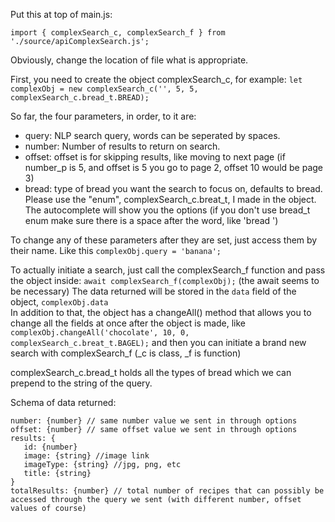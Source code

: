 
Put this at top of main.js:

`import { complexSearch_c, complexSearch_f } from './source/apiComplexSearch.js';`

Obviously, change the location of file what is appropriate.

First, you need to create the object complexSearch_c, for example:
`let complexObj = new complexSearch_c('', 5, 5, complexSearch_c.bread_t.BREAD);`

So far, the four parameters, in order, to it are:
 * query:  NLP search query, words can be seperated by spaces.
 * number: Number of results to return on search.
 * offset: offset is for skipping results, like moving to next page (if number_p is 5, and offset is 5 you go to page 2, offset 10 would be page 3)
 * bread:  type of bread you want the search to focus on, defaults to bread. Please use the "enum", complexSearch_c.breat_t, I made in the object. The autocomplete will show you the options (if you don't use bread_t enum make sure there is a space after the word, like 'bread ')

To change any of these parameters after they are set, just access them by their name. Like this `complexObj.query = 'banana';`

To actually initiate a search, just call the complexSearch_f function and pass the object inside:
`await complexSearch_f(complexObj);` (the await seems to be necessary)
The data returned will be stored in the `data` field of the object, `complexObj.data` </br>
In addition to that, the object has a changeAll() method that allows you to change all the fields at once after the object is made, like `complexObj.changeAll('chocolate', 10, 0, complexSearch_c.breat_t.BAGEL);` and then you can initiate a brand new search with complexSearch_f (_c is class, _f is function)

complexSearch_c.bread_t holds all the types of bread which we can prepend to the string of the query.

Schema of data returned:
```
number: {number} // same number value we sent in through options
offset: {number} // same offset value we sent in through options
results: {
   id: {number}
   image: {string} //image link
   imageType: {string} //jpg, png, etc
   title: {string}
}
totalResults: {number} // total number of recipes that can possibly be accessed through the query we sent (with different number, offset values of course)
```
 